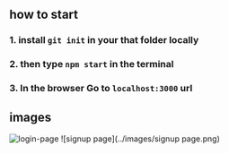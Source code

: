 ## how to start

### 1. install `git init` in your that folder locally
### 2. then type `npm start` in the terminal
### 3. In the browser Go to `localhost:3000` url


## images

![login-page](./Login-SignUp/images/login-page.png)
![signup page](../images/signup page.png)
